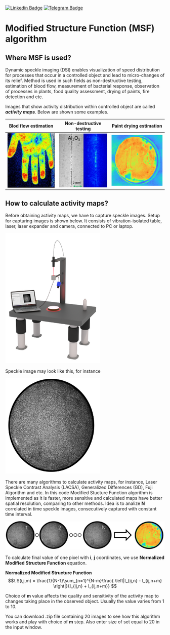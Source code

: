 [![Linkedin Badge](https://img.shields.io/badge/LinkedIn-0077B5?style=for-the-badge&logo=linkedin&logoColor=white)](https://www.linkedin.com/in/mikhail-levchenko/)
[![Telegram Badge](https://img.shields.io/badge/Telegram-2CA5E0?style=for-the-badge&logo=telegram&logoColor=white)](https://t.me/z9nit)
# Modified Structure Function (MSF) algorithm

## Where MSF is used?
Dynamic speckle imaging (DSI) enables visualization of speed distribution for processes that occur in a controlled object and lead to micro-changes of its relief. 
Method is used in such fields as non-destructive testing, estimation of blood flow, measurement of bacterial response, observation of processes in plants,
food quality assessment, drying of paints, fire detection and etc.

Images that show activity distribution within controlled object are called ***activity maps***. Below are shown some examples.

**Blod flow estimation**   | **Non-destructive testing**| **Paint drying estimation**
:-------------------------:|:-------------------------:|:-------------------------:
 <img src="/Readme images/example1.png" alt="example" width="200"/>|<img src="/Readme images/example2.png" alt="example" width="200"/>|<img src="/Readme images/example3.png" alt="example" width="220"/>

## How to calculate activity maps?
Before obtaining activity maps, we have to capture speckle images. Setup for capturing images is shown below. It consists of vibration-isolated table, laser, laser expander and camera, connected to PC or laptop.

<img src="/Readme images/speckle_setup.png" alt="example" width="300"/>

Speckle image may look like this, for instance

<img src="/Readme images/speckle image.png" alt="example" width="300"/>

There are many algorithms to calculate activity maps, for instance, Laser Speckle Contrast Analysis (LACSA), Generalized Differences (GD), Fuji Algorithm and etc. In this code Modified Stucture Function algorithm is implemented as it is faster, more sensitive and calculated maps have better spatial resolution, comparing to other methods. Idea is to analize **N** correlated in time speckle images, consecutively captured with constant time interval. 

<img src="/Readme images/algorithm 2 .png" alt="example" width="1000"/>

To calculate final value of one pixel with **i**, **j** coordinates, we use **Normalized Modified Structure Function** equation.

**Normalized Modified Structure Function**
$$\ S(i,j,m) = \frac{1}{N-1}\sum_{n=1}^{N-m}\frac{ \left|I_{ij,n} - I_{ij,n+m} \right|}{I_{ij,n} + I_{ij,n+m}} $$

Choice of **m** value affects the quality and sensitivity of the activity map to changes taking place in the observed object. Usually the value varies from 1 to 10.

You can download .zip file containing 20 images to see how this algorithm works and play with choice of **m** step. Also enter size of set equal to 20 in the input window.
